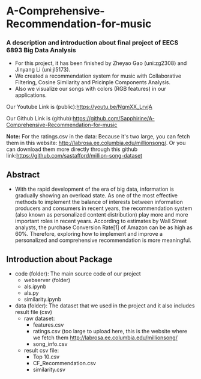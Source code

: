 # A-Comprehensive-Recommendation-for-music
### A description and introduction about final project of EECS 6893 Big Data Analysis
- For this project, it has been finished by Zheyao Gao (uni:zg2308) and Jinyang Li (uni:jl5173).
- We created a recommendation system for music with Collaborative Filtering, Cosine Similarity and Pricinple Components Analysis.
- Also we visualize our songs with colors (RGB features) in our applications.

Our Youtube Link is (public):https://youtu.be/NgmXX_LrvjA 


Our Github Link is (github):https://github.com/Sapphirine/A-Comprehensive-Recommendation-for-music

**Note:**
For the ratings.csv in the data:
  Because it's two large, you can fetch them in this website: http://labrosa.ee.columbia.edu/millionsong/. Or you can download them more directly through this github link:https://github.com/sastafford/million-song-dataset

## Abstract
- With the rapid development of the era of big data, information is gradually showing an overload state. As one of the most effective methods to implement the balance of interests between information producers and consumers in recent years, the recommendation system (also known as personalized content distribution) play more and more important roles in recent years. According to estimates by Wall Street analysts, the purchase Conversion Rate[1] of Amazon can be as high as 60%. Therefore, exploring how to implement and improve a personalized and comprehensive recommendation is more meaningful.

## Introduction about Package
- code (folder): The main source code of our project
  - webserver (folder)
  - als.ipynb
  - als.py
  - similarity.ipynb
- data (folder): The dataset that we used in the project and it also includes result file (csv)
  - raw dataset:
    - features.csv
    - ratings.csv (too large to upload here, this is the website where we fetch them http://labrosa.ee.columbia.edu/millionsong/
    - song_info.csv
  - result csv file:
    - Top 10.csv
    - CF_Recommendation.csv
    - similarity.csv
